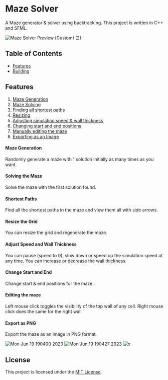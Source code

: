 # Maze Solver

A Maze generator & solver using backtracking. This project is written in C++ and SFML.

![Maze Solver Preview (Custom) (2)](https://github.com/RamezzE/MazeSolver/assets/117018553/d085fe87-25e9-4ca6-a95d-1dbff72bda11)

## Table of Contents

- [Features](#features)
- [Building](#building)

## Features

1. [Maze Generation](#maze-generation)
2. [Maze Solving](#solving-the-maze)
3. [Finding all shortest paths](#shortest-paths)
4. [Resizing](#resize-the-grid)
5. [Adjusting simulation speed & wall thickness](#adjust-speed-and-wall-thickness)
6. [Changing start and end positions](#change-start-and-end)
7. [Manually editing the maze](#editing-the-maze)
8. [Exporting as an Image](#export-as-png)

#### Maze Generation
Randomly generate a maze with 1 solution initially as many times as you want.

#### Solving the Maze

Solve the maze with the first solution found.

#### Shortest Paths

Find all the shortest paths in the maze and view them all with side arrows.

#### Resize the Grid

You can resize the grid and regenerate the maze.

#### Adjust Speed and Wall Thickness

You can pause (speed to 0), slow down or speed up the simulation speed at any time.
You can increase or decrease the wall thickness.

#### Change Start and End
Change start & end positions for the maze.

#### Editing the maze
Left mouse click toggles the visibility of the top wall of any cell.
Right mouse click does the same for the right wall

#### Export as PNG
Export the maze as an image in PNG format.

![Mon Jun 19 190400 2023](https://github.com/RamezzE/MazeSolver/assets/117018553/a701b76e-c15c-40ef-99f9-9f6db6091461)
![Mon Jun 19 190427 2023](https://github.com/RamezzE/MazeSolver/assets/117018553/d02d0c28-9f72-4678-96fe-52060e51361f)
![x](https://github.com/RamezzE/MazeSolver/assets/117018553/965935ee-efa2-4729-9d4c-475bf89ab6f1)

## License

This project is licensed under the [MIT License](LICENSE).
